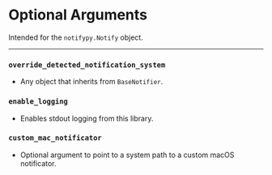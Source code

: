 # Optional Arguments



Intended for the ``notifypy.Notify`` object.

***



### ``override_detected_notification_system``

- Any object that inherits from ``BaseNotifier``.



### ``enable_logging``

- Enables stdout logging from this library.



### ``custom_mac_notificator``

- Optional argument to point to a system path to a custom macOS notificator.

